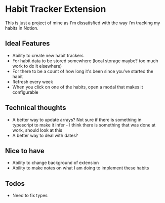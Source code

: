# Habit Tracker Extension

This is just a project of mine as I'm dissatisfied with the way I'm tracking my habits in Notion.

## Ideal Features

-   Ability to create new habit trackers
-   For habit data to be stored somewhere (local storage maybe? too much work to do it elsewhere)
-   For there to be a count of how long it's been since you've started the habit
-   Refresh every week
-   When you click on one of the habits, open a modal that makes it configurable

## Technical thoughts

-   A better way to update arrays? Not sure if there is something in typescript to make it infer - I think there is something that was done at work, should look at this
-   A better way to deal with dates?

## Nice to have

-   Ability to change background of extension
-   Ability to make notes on what I am doing to implement these habits

## Todos

-   Need to fix types
